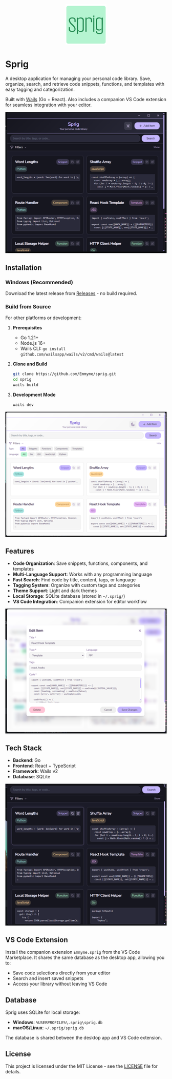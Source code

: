 <div align="center">
  <img src="build/appicon.png" alt="Sprig Logo" width="128"/>
</div>

# Sprig

A desktop application for managing your personal code library. Save, organize, search, and retrieve code snippets, functions, and templates with easy tagging and categorization.

Built with [Wails](https://wails.io/) (Go + React). Also includes a companion VS Code extension for seamless integration with your editor.

![Sprig App](assets/darkmode2.png)

## Installation

### Windows (Recommended)
Download the latest release from [Releases](https://github.com/Emmyme/sprig/releases) - no build required.

### Build from Source
For other platforms or development:

1. **Prerequisites**
   - Go 1.21+
   - Node.js 16+
   - Wails CLI: `go install github.com/wailsapp/wails/v2/cmd/wails@latest`

2. **Clone and Build**
   ```bash
   git clone https://github.com/Emmyme/sprig.git
   cd sprig
   wails build
   ```

3. **Development Mode**
   ```bash
   wails dev
   ```

![Sprig Light Mode](assets/lightmode1.png)

## Features

- **Code Organization**: Save snippets, functions, components, and templates
- **Multi-Language Support**: Works with any programming language
- **Fast Search**: Find code by title, content, tags, or language
- **Tagging System**: Organize with custom tags and categories  
- **Theme Support**: Light and dark themes
- **Local Storage**: SQLite database (stored in `~/.sprig/`)
- **VS Code Integration**: Companion extension for editor workflow

![Lightmode](assets/lightmode2.png)

## Tech Stack

- **Backend**: Go
- **Frontend**: React + TypeScript  
- **Framework**: Wails v2
- **Database**: SQLite

![Dark Mode](assets/darkmode1.png)

## VS Code Extension

Install the companion extension `Emmyme.sprig` from the VS Code Marketplace. It shares the same database as the desktop app, allowing you to:
- Save code selections directly from your editor
- Search and insert saved snippets
- Access your library without leaving VS Code

## Database

Sprig uses SQLite for local storage:
- **Windows**: `%USERPROFILE%\.sprig\sprig.db`
- **macOS/Linux**: `~/.sprig/sprig.db`

The database is shared between the desktop app and VS Code extension.

## License

This project is licensed under the MIT License - see the [LICENSE](LICENSE) file for details.
